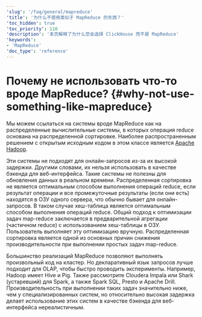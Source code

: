 ```yaml
---
'slug': '/faq/general/mapreduce'
'title': '为什么不使用类似于 MapReduce 的东西？'
'toc_hidden': true
'toc_priority': 110
'description': '本页解释了为什么您会选择 ClickHouse 而不是 MapReduce'
'keywords':
- 'MapReduce'
'doc_type': 'reference'
---
```



# Почему не использовать что-то вроде MapReduce? {#why-not-use-something-like-mapreduce}

Мы можем ссылаться на системы вроде MapReduce как на распределенные вычислительные системы, в которых операция reduce основана на распределенной сортировке. Наиболее распространенным решением с открытым исходным кодом в этом классе является [Apache Hadoop](http://hadoop.apache.org).

Эти системы не подходят для онлайн-запросов из-за их высокой задержки. Другими словами, их нельзя использовать в качестве бэкенда для веб-интерфейса. Такие системы не полезны для обновления данных в реальном времени. Распределенная сортировка не является оптимальным способом выполнения операций reduce, если результат операции и все промежуточные результаты (если они есть) находятся в ОЗУ одного сервера, что обычно бывает для онлайн-запросов. В таком случае хеш-таблица является оптимальным способом выполнения операций reduce. Общий подход к оптимизации задач map-reduce заключается в предварительной агрегации (частичном reduce) с использованием хеш-таблицы в ОЗУ. Пользователь выполняет эту оптимизацию вручную. Распределенная сортировка является одной из основных причин снижения производительности при выполнении простых задач map-reduce.

Большинство реализаций MapReduce позволяют выполнять произвольный код на кластер. Но декларативный язык запросов лучше подходит для OLAP, чтобы быстро проводить эксперименты. Например, Hadoop имеет Hive и Pig. Также рассмотрите Cloudera Impala или Shark (устаревший) для Spark, а также Spark SQL, Presto и Apache Drill. Производительность при выполнении таких задач значительно ниже, чем у специализированных систем, но относительно высокая задержка делает использование этих систем в качестве бэкенда для веб-интерфейса нереалистичным.
